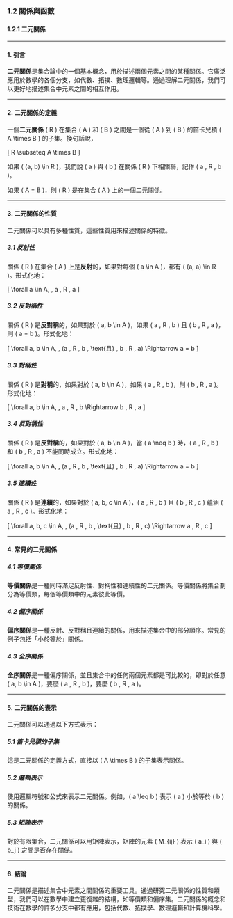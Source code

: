 ### 1.2 關係與函數

#### 1.2.1 二元關係

---

#### 1. 引言

**二元關係**是集合論中的一個基本概念，用於描述兩個元素之間的某種關係。它廣泛應用於數學的各個分支，如代數、拓撲、數理邏輯等。通過理解二元關係，我們可以更好地描述集合中元素之間的相互作用。

---

#### 2. 二元關係的定義

一個**二元關係** \( R \) 在集合 \( A \) 和 \( B \) 之間是一個從 \( A \) 到 \( B \) 的笛卡兒積 \( A \times B \) 的子集。換句話說，

\[
R \subseteq A \times B
\]

如果 \( (a, b) \in R \)，我們說 \( a \) 與 \( b \) 在關係 \( R \) 下相關聯，記作 \( a \, R \, b \)。

如果 \( A = B \)，則 \( R \) 是在集合 \( A \) 上的一個二元關係。

---

#### 3. 二元關係的性質

二元關係可以具有多種性質，這些性質用來描述關係的特徵。

##### 3.1 反射性

關係 \( R \) 在集合 \( A \) 上是**反射**的，如果對每個 \( a \in A \)，都有 \( (a, a) \in R \)。形式化地：

\[
\forall a \in A, \, a \, R \, a
\]

##### 3.2 反對稱性

關係 \( R \) 是**反對稱**的，如果對於 \( a, b \in A \)，如果 \( a \, R \, b \) 且 \( b \, R \, a \)，則 \( a = b \)。形式化地：

\[
\forall a, b \in A, \, (a \, R \, b \, \text{且} \, b \, R \, a) \Rightarrow a = b
\]

##### 3.3 對稱性

關係 \( R \) 是**對稱**的，如果對於 \( a, b \in A \)，如果 \( a \, R \, b \)，則 \( b \, R \, a \)。形式化地：

\[
\forall a, b \in A, \, a \, R \, b \Rightarrow b \, R \, a
\]

##### 3.4 反對稱性

關係 \( R \) 是**反對稱**的，如果對於 \( a, b \in A \)，當 \( a \neq b \) 時，\( a \, R \, b \) 和 \( b \, R \, a \) 不能同時成立。形式化地：

\[
\forall a, b \in A, \, (a \, R \, b \, \text{且} \, b \, R \, a) \Rightarrow a = b
\]

##### 3.5 連續性

關係 \( R \) 是**連續**的，如果對於 \( a, b, c \in A \)，\( a \, R \, b \) 且 \( b \, R \, c \) 蘊涵 \( a \, R \, c \)。形式化地：

\[
\forall a, b, c \in A, \, (a \, R \, b \, \text{且} \, b \, R \, c) \Rightarrow a \, R \, c
\]

---

#### 4. 常見的二元關係

##### 4.1 等價關係

**等價關係**是一種同時滿足反射性、對稱性和連續性的二元關係。等價關係將集合劃分為等價類，每個等價類中的元素彼此等價。

##### 4.2 偏序關係

**偏序關係**是一種反射、反對稱且連續的關係，用來描述集合中的部分順序。常見的例子包括「小於等於」關係。

##### 4.3 全序關係

**全序關係**是一種偏序關係，並且集合中的任何兩個元素都是可比較的，即對於任意 \( a, b \in A \)，要麼 \( a \, R \, b \)，要麼 \( b \, R \, a \)。

---

#### 5. 二元關係的表示

二元關係可以通過以下方式表示：

##### 5.1 笛卡兒積的子集

這是二元關係的定義方式，直接以 \( A \times B \) 的子集表示關係。

##### 5.2 邏輯表示

使用邏輯符號和公式來表示二元關係。例如，\( a \leq b \) 表示 \( a \) 小於等於 \( b \) 的關係。

##### 5.3 矩陣表示

對於有限集合，二元關係可以用矩陣表示，矩陣的元素 \( M_{ij} \) 表示 \( a_i \) 與 \( b_j \) 之間是否存在關係。

---

#### 6. 結論

二元關係是描述集合中元素之間關係的重要工具。通過研究二元關係的性質和類型，我們可以在數學中建立更復雜的結構，如等價類和偏序集。二元關係的概念和技術在數學的許多分支中都有應用，包括代數、拓撲學、數理邏輯和計算機科學。